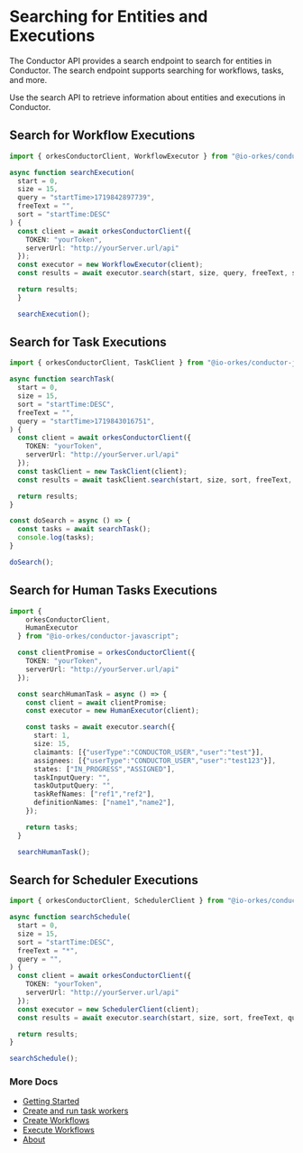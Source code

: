 # Searching for Entities and Executions

The Conductor API provides a search endpoint to search for entities in Conductor. The search endpoint supports searching for workflows, tasks, and more.

Use the search API to retrieve information about entities and executions in Conductor.

## Search for Workflow Executions

```typescript
import { orkesConductorClient, WorkflowExecutor } from "@io-orkes/conductor-javascript";

async function searchExecution(
  start = 0,
  size = 15,
  query = "startTime>1719842897739",
  freeText = "",
  sort = "startTime:DESC"
) {
  const client = await orkesConductorClient({
    TOKEN: "yourToken",
    serverUrl: "http://yourServer.url/api"
  });
  const executor = new WorkflowExecutor(client);
  const results = await executor.search(start, size, query, freeText, sort );

  return results;
  }

  searchExecution();
```

## Search for Task Executions

```typescript
import { orkesConductorClient, TaskClient } from "@io-orkes/conductor-javascript";

async function searchTask(
  start = 0,
  size = 15,
  sort = "startTime:DESC",
  freeText = "",
  query = "startTime>1719843016751",
) {
  const client = await orkesConductorClient({
    TOKEN: "yourToken",
    serverUrl: "http://yourServer.url/api"
  });
  const taskClient = new TaskClient(client);
  const results = await taskClient.search(start, size, sort, freeText, query);

  return results;
}

const doSearch = async () => {
  const tasks = await searchTask();
  console.log(tasks);
}

doSearch();
```

## Search for Human Tasks Executions

```typescript
import {
    orkesConductorClient,
    HumanExecutor
  } from "@io-orkes/conductor-javascript";

  const clientPromise = orkesConductorClient({
    TOKEN: "yourToken",
    serverUrl: "http://yourServer.url/api"
  });

  const searchHumanTask = async () => {
    const client = await clientPromise;
    const executor = new HumanExecutor(client);

    const tasks = await executor.search({
      start: 1,
      size: 15,
      claimants: [{"userType":"CONDUCTOR_USER","user":"test"}],
      assignees: [{"userType":"CONDUCTOR_USER","user":"test123"}],
      states: ["IN_PROGRESS","ASSIGNED"],
      taskInputQuery: "",
      taskOutputQuery: "",
      taskRefNames: ["ref1","ref2"],
      definitionNames: ["name1","name2"],
    });

    return tasks;
  }

  searchHumanTask();
```

## Search for Scheduler Executions

```typescript
import { orkesConductorClient, SchedulerClient } from "@io-orkes/conductor-javascript";

async function searchSchedule(
  start = 0,
  size = 15,
  sort = "startTime:DESC",
  freeText = "*",
  query = "",
) {
  const client = await orkesConductorClient({
    TOKEN: "yourToken",
    serverUrl: "http://yourServer.url/api"
  });
  const executor = new SchedulerClient(client);
  const results = await executor.search(start, size, sort, freeText, query);

  return results;
}

searchSchedule();
```

### More Docs

* [Getting Started](getting-started.md)
* [Create and run task workers](workers.md)
* [Create Workflows](create.md)
* [Execute Workflows](execute.md)
* [About](about.md)

